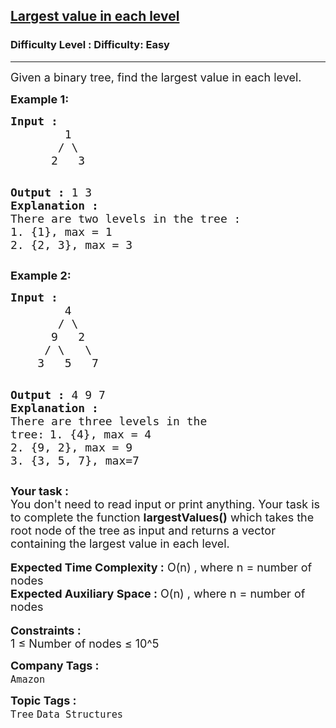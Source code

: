 <h2><a href="https://www.geeksforgeeks.org/problems/largest-value-in-each-level/1?page=1&sortBy=submissions">Largest value in each level</a></h2><h3>Difficulty Level : Difficulty: Easy</h3><hr><div class="problems_problem_content__Xm_eO"><p><span style="font-size: 18px;">Given a binary tree, find the largest value in each level.</span></p>
<p><strong><span style="font-size: 18px;">Example 1:</span></strong></p>
<pre><strong><span style="font-size: 18px;">Input :</span></strong>
<span style="font-size: 18px;">        1
       / \
      2   3 </span>

<span style="font-size: 18px;"><strong>Output :</strong> 1 3</span>
<strong><span style="font-size: 18px;">Explanation : </span></strong>
<span style="font-size: 18px;">There are two levels in the tree :
</span><span style="font-size: 18px;">1. {1}, max = 1</span>
<span style="font-size: 18px;">2. {2, 3}, max = 3</span></pre>
<p><strong><span style="font-size: 18px;">Example 2:</span></strong></p>
<pre><strong><span style="font-size: 18px;">Input :</span></strong>
<span style="font-size: 18px;">        4
       / \
      9   2
     / \   \
    3   5   7 </span>

<span style="font-size: 18px;"><strong>Output :</strong> 4 9 7</span>
<strong><span style="font-size: 18px;">Explanation : </span></strong>
<span style="font-size: 18px;">There are three levels in the tree:</span>
<span style="font-size: 18px;">1. {4}, max = 4</span>
<span style="font-size: 18px;">2. {9, 2}, max = 9</span>
<span style="font-size: 18px;">3. {3, 5, 7}, max=7</span></pre>
<div><strong><span style="font-size: 18px;">Your task :</span></strong></div>
<div><span style="font-size: 18px;">You don't need to read input or print anything. Your task is to complete the function <strong>largestValues()</strong> which takes the root node of the tree as input and returns a vector containing the largest value in each level.&nbsp;</span></div>
<div>&nbsp;</div>
<div><span style="font-size: 18px;"><strong>Expected Time Complexity :</strong> O(n) , where n = number of nodes</span></div>
<div><span style="font-size: 18px;"><strong>Expected Auxiliary Space :</strong> O(n) , where n = number of nodes</span></div>
<div>&nbsp;</div>
<div><strong><span style="font-size: 18px;">Constraints :&nbsp;</span></strong></div>
<div><span style="font-size: 18px;">1 ≤&nbsp;Number of nodes ≤&nbsp;10^5</span></div></div><p><span style=font-size:18px><strong>Company Tags : </strong><br><code>Amazon</code>&nbsp;<br><p><span style=font-size:18px><strong>Topic Tags : </strong><br><code>Tree</code>&nbsp;<code>Data Structures</code>&nbsp;